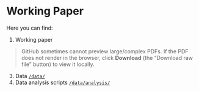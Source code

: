 # Working Paper

Here you can find:
  1. Working paper
  > GitHub sometimes cannot preview large/complex PDFs. If the PDF does not render in the browser, click **Download** (the “Download raw file” button) to view it locally.
  3. Data [`/data/`](../paper/data/)
  4. Data analysis scripts [`/data/analysis/`](../paper/data/analysis/)



